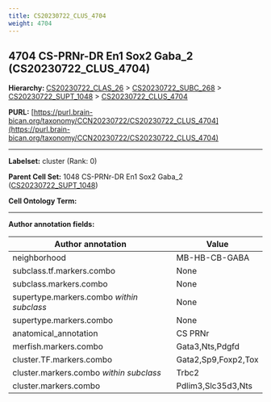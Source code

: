 ```yaml
---
title: CS20230722_CLUS_4704
weight: 4704
---
```

## 4704 CS-PRNr-DR En1 Sox2 Gaba_2 (CS20230722_CLUS_4704)
<b>Hierarchy: </b>
[CS20230722_CLAS_26](../CS20230722_CLAS_26) >
[CS20230722_SUBC_268](../CS20230722_SUBC_268) >
[CS20230722_SUPT_1048](../CS20230722_SUPT_1048) >
[CS20230722_CLUS_4704](../CS20230722_CLUS_4704)

**PURL:** [https://purl.brain-bican.org/taxonomy/CCN20230722/CS20230722_CLUS_4704](https://purl.brain-bican.org/taxonomy/CCN20230722/CS20230722_CLUS_4704)

---


**Labelset:** cluster (Rank: 0)

**Parent Cell Set:** 1048 CS-PRNr-DR En1 Sox2 Gaba_2 ([CS20230722_SUPT_1048](../CS20230722_SUPT_1048))



**Cell Ontology Term:** 

[MARKER GENES.]: #


---

[TRANSFERRED ANNOTATIONS.]: #


[AUTHOR ANNOTATION FIELDS.]: #


**Author annotation fields:**

| Author annotation | Value |
|-------------------|-------|
|neighborhood|MB-HB-CB-GABA|
|subclass.tf.markers.combo|None|
|subclass.markers.combo|None|
|supertype.markers.combo _within subclass_|None|
|supertype.markers.combo|None|
|anatomical_annotation|CS PRNr|
|merfish.markers.combo|Gata3,Nts,Pdgfd|
|cluster.TF.markers.combo|Gata2,Sp9,Foxp2,Tox|
|cluster.markers.combo _within subclass_|Trbc2|
|cluster.markers.combo|Pdlim3,Slc35d3,Nts|

